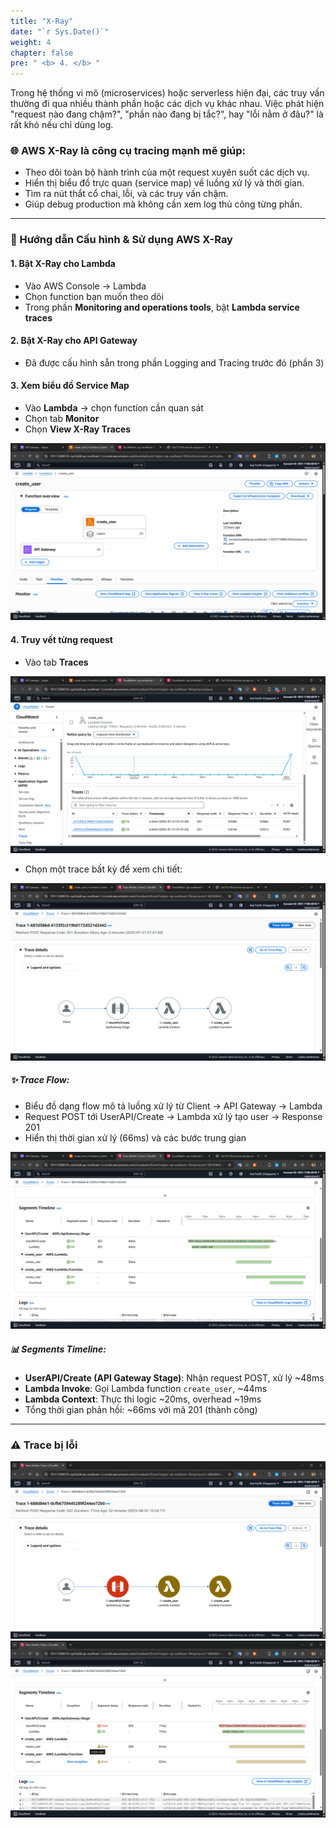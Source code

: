 ```yaml
---
title: "X-Ray"
date: "`r Sys.Date()`"
weight: 4
chapter: false
pre: " <b> 4. </b> "
---
```


Trong hệ thống vi mô (microservices) hoặc serverless hiện đại, các truy vấn thường đi qua nhiều thành phần hoặc các dịch vụ khác nhau. Việc phát hiện "request nào đang chậm?", "phần nào đang bị tắc?", hay "lỗi nằm ở đâu?" là rất khó nếu chỉ dùng log.

### 🌐 AWS X-Ray là công cụ tracing mạnh mẽ giúp:

- Theo dõi toàn bộ hành trình của một request xuyên suốt các dịch vụ.
- Hiển thị biểu đồ trực quan (service map) về luồng xử lý và thời gian.
- Tìm ra nút thắt cổ chai, lỗi, và các truy vấn chậm.
- Giúp debug production mà không cần xem log thủ công từng phần.

---

### 🔧 Hướng dẫn Cấu hình & Sử dụng AWS X-Ray

#### 1. Bật X-Ray cho Lambda

- Vào AWS Console → Lambda
- Chọn function bạn muốn theo dõi
- Trong phần **Monitoring and operations tools**, bật **Lambda service traces**

#### 2. Bật X-Ray cho API Gateway

- Đã được cấu hình sẵn trong phần Logging and Tracing trước đó (phần 3)

#### 3. Xem biểu đồ Service Map

- Vào **Lambda** → chọn function cần quan sát
- Chọn tab **Monitor**
- Chọn **View X-Ray Traces**

![Traces](/images/Traces/traces1.png)

#### 4. Truy vết từng request

- Vào tab **Traces**

![Traces](/images/Traces/traces2.png)

- Chọn một trace bất kỳ để xem chi tiết:

![Traces](/images/Traces/traces3.png)

##### ✨ Trace Flow:

- Biểu đồ dạng flow mô tả luồng xử lý từ Client → API Gateway → Lambda
- Request POST tới UserAPI/Create → Lambda xử lý tạo user → Response 201
- Hiển thị thời gian xử lý (66ms) và các bước trung gian

![Traces](/images/Traces/traces4.png)

##### 📊 Segments Timeline:

- **UserAPI/Create (API Gateway Stage)**: Nhận request POST, xử lý ~48ms
- **Lambda Invoke**: Gọi Lambda function `create_user`, ~44ms
- **Lambda Context**: Thực thi logic ~20ms, overhead ~19ms
- Tổng thời gian phản hồi: ~66ms với mã 201 (thành công)

---

### ⚠️ Trace bị lỗi

![Traces](/images/Traces/traces5.png)
![Traces](/images/Traces/traces6.png)
